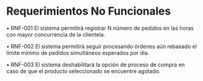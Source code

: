 # Requerimientos No Funcionales 
•	RNF-001
El sistema permitirá registrar N número de pedidos en las horas con mayor concurrencia de la clientela.

•	RNF-002
El sistema permitirá seguir procesando órdenes aún rebasado el límite mínimo de pedidos simultáneos esperados por día.

•	RNF-003
El sistema deshabilitará la opción de proceso de compra en caso de que el producto seleccionado se encuentre agotado. 

